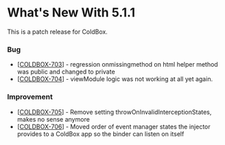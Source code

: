 # What's New With 5.1.1

This is a patch release for ColdBox.

### Bug

* \[[COLDBOX-703](https://ortussolutions.atlassian.net/browse/COLDBOX-703)\] - regression onmissingmethod on html helper method was public and changed to private
* \[[COLDBOX-704](https://ortussolutions.atlassian.net/browse/COLDBOX-704)\] - viewModule logic was not working at all yet again.

### Improvement

* \[[COLDBOX-705](https://ortussolutions.atlassian.net/browse/COLDBOX-705)\] - Remove setting throwOnInvalidInterceptionStates, makes no sense anymore
* \[[COLDBOX-706](https://ortussolutions.atlassian.net/browse/COLDBOX-706)\] - Moved order of event manager states the injector provides to a ColdBox app so the binder can listen on itself

